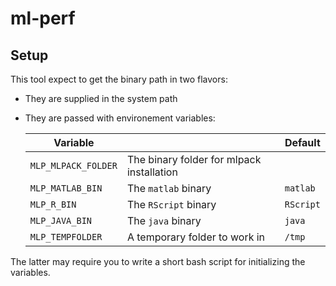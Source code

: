 # ml-perf

## Setup

This tool expect to get the binary path in two flavors:

- They are supplied in the system path
- They are passed with environement variables:

    | Variable | | Default |
    | --- | --- | --- |
    | `MLP_MLPACK_FOLDER` | The binary folder for mlpack installation |  |
    | `MLP_MATLAB_BIN` | The `matlab` binary | `matlab` |
    | `MLP_R_BIN` | The `RScript` binary | `RScript` |
    | `MLP_JAVA_BIN` | The `java` binary | `java` |
    | `MLP_TEMPFOLDER` | A temporary folder to work in | `/tmp` |

The latter may require you to write a short bash script for initializing the variables.